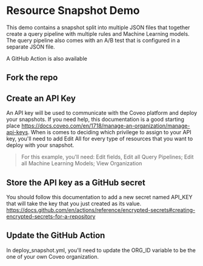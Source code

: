 # Resource Snapshot Demo

This demo contains a snapshot split into multiple JSON files that together create a query pipeline with multiple rules and Machine Learning models. The query pipeline also comes with an A/B test that is configured in a separate JSON file.

A GitHub Action is also available 

## Fork the repo

## Create an API Key
An API key will be used to communicate with the Coveo platform and deploy your snapshots. If you need help, this documentation is a good starting place https://docs.coveo.com/en/1718/manage-an-organization/manage-api-keys. When is comes to deciding which privilege to assign to your API key, you'll need to add Edit All for every type of resources that you want to deploy with your snapshot.

> For this example, you'll need: Edit fields, Edit all Query Pipelines; Edit all Machine Learning Models; View Organization

## Store the API key as a GitHub secret
You should follow this documentation to add a new secret named API_KEY that will take the key that you just created as its value. https://docs.github.com/en/actions/reference/encrypted-secrets#creating-encrypted-secrets-for-a-repository

## Update the GitHub Action
In deploy_snapshot.yml, you'll need to update the ORG_ID variable to be the one of your own Coveo organization.
